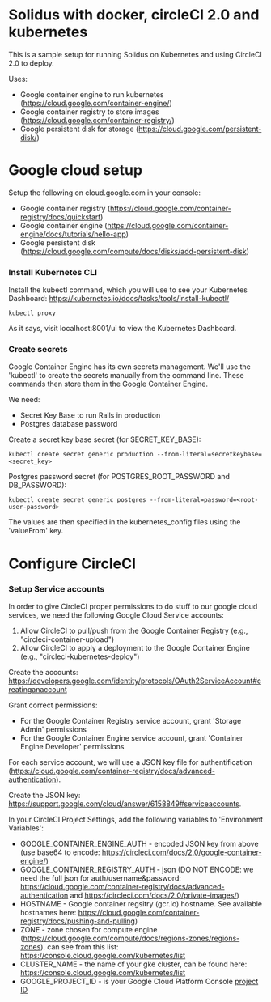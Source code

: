 # Solidus with docker, circleCI 2.0 and kubernetes

This is a sample setup for running Solidus on Kubernetes and using CircleCI 2.0 to deploy.

Uses:
- Google container engine to run kubernetes (https://cloud.google.com/container-engine/)
- Google container registry to store images (https://cloud.google.com/container-registry/)
- Google persistent disk for storage (https://cloud.google.com/persistent-disk/)

# Google cloud setup

Setup the following on cloud.google.com in your console:

- Google container registry (https://cloud.google.com/container-registry/docs/quickstart)
- Google container engine (https://cloud.google.com/container-engine/docs/tutorials/hello-app)
- Google persistent disk (https://cloud.google.com/compute/docs/disks/add-persistent-disk)

### Install Kubernetes CLI

Install the kubectl command, which you will use to see your Kubernetes Dashboard:
https://kubernetes.io/docs/tasks/tools/install-kubectl/

```
kubectl proxy
```

As it says, visit localhost:8001/ui to view the Kubernetes Dashboard.

### Create secrets

Google Container Engine has its own secrets management. We'll use the 'kubectl' to create the secrets manually from the command line. These commands then store them in the Google Container Engine.

We need:
- Secret Key Base to run Rails in production
- Postgres database password

Create a secret key base secret (for SECRET_KEY_BASE):
```
kubectl create secret generic production --from-literal=secretkeybase=<secret_key>
```

Postgres password secret (for POSTGRES_ROOT_PASSWORD and DB_PASSWORD):
```
kubectl create secret generic postgres --from-literal=password=<root-user-password>
```

The values are then specified in the kubernetes_config files using the 'valueFrom' key.

# Configure CircleCI

### Setup Service accounts

In order to give CircleCI proper permissions to do stuff to our google cloud services, we need the following Google Cloud Service accounts:
1. Allow CircleCI to pull/push from the Google Container Registry (e.g., "circleci-container-upload")
2. Allow CircleCI to apply a deployment to the Google Container Engine (e.g., "circleci-kubernetes-deploy")

Create the accounts:
https://developers.google.com/identity/protocols/OAuth2ServiceAccount#creatinganaccount

Grant correct permissions:
- For the Google Container Registry service account, grant 'Storage Admin' permissions
- For the Google Container Engine service account, grant 'Container Engine Developer' permissions

For each service account, we will use a JSON key file for authentification (https://cloud.google.com/container-registry/docs/advanced-authentication).

Create the JSON key: https://support.google.com/cloud/answer/6158849#serviceaccounts.


In your CircleCI Project Settings, add the following variables to 'Environment Variables':
- GOOGLE_CONTAINER_ENGINE_AUTH - encoded JSON key from above (use base64 to encode: https://circleci.com/docs/2.0/google-container-engine/)
- GOOGLE_CONTAINER_REGISTRY_AUTH - json (DO NOT ENCODE: we need the full json for auth/username&password: https://cloud.google.com/container-registry/docs/advanced-authentication and https://circleci.com/docs/2.0/private-images/)
- HOSTNAME - Google container regsitry (gcr.io) hostname. See available hostnames here: https://cloud.google.com/container-registry/docs/pushing-and-pulling)
- ZONE - zone chosen for compute engine (https://cloud.google.com/compute/docs/regions-zones/regions-zones). can see from this list: https://console.cloud.google.com/kubernetes/list
- CLUSTER_NAME - the name of your gke cluster, can be found here: https://console.cloud.google.com/kubernetes/list
- GOOGLE_PROJECT_ID - is your Google Cloud Platform Console [project ID](https://support.google.com/cloud/answer/6158840)
